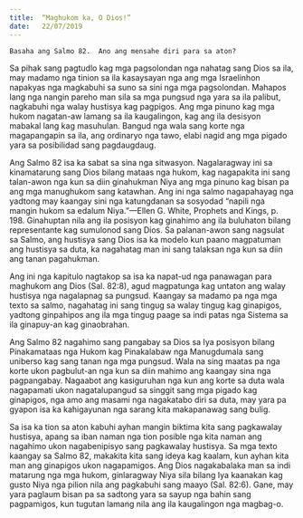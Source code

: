 ```yaml
---
title:  “Maghukom ka, O Dios!”
date:   22/07/2019
---
```


`Basaha ang Salmo 82.  Ano ang mensahe diri para sa aton?`

Sa pihak sang pagtudlo kag mga pagsolondan nga nahatag sang Dios sa ila, may madamo nga tinion sa ila kasaysayan nga ang mga Israelinhon napakyas nga magkabuhi sa suno sa sini nga mga pagsolondan.  Mahapos lang nga nangin pareho man sila sa mga pungsud nga yara sa ila palibut, nagkabuhi nga walay hustisya kag pagpigos.  Ang mga pinuno kag mga hukom nagatan-aw lamang sa ila kaugalingon, kag ang ila desisyon mabakal lang kag masuhulan.  Bangud nga wala sang korte nga magapangapin sa ila, ang ordinaryo nga tawo, elabi nagid ang mga pigado yara sa posibilidad sang pagdaugdaug.

Ang Salmo 82 isa ka sabat sa sina nga sitwasyon.  Nagalaragway ini sa kinamatarung sang Dios bilang mataas nga hukom, kag nagapakita ini sang talan-awon nga kun sa diin ginahukman Niya ang mga pinuno kag bisan pa ang mga manughukom sang katawhan.  Ang ini nga salmo nagapahayag nga yadtong may kaangay sini nga katungdanan sa sosyodad “napili nga mangin hukom sa edalum Niya.”—Ellen G. White, Prophets and Kings, p. 198.  Ginahuptan nila ang ila posisyon kag ginahimo ang ila buluhaton bilang representante kag sumulonod sang Dios.  Sa palanan-awon sang nagsulat sa Salmo, ang hustisya sang Dios isa ka modelo kun paano magpatuman ang hustisya sa duta, ka nagahatag man ini sang talaksan nga kun sa diin ang tanan pagahukman.

Ang ini nga kapitulo nagtakop sa isa ka napat-ud nga panawagan para maghukom ang Dios (Sal. 82:8), agud magpatunga kag untaton ang walay hustisya nga nagalapnag sa pungsud.  Kaangay sa madamo pa nga mga texto sa salmo, nagahatag ini sang tingug sa walay tingug kag ginapigos, yadtong ginpahipos ang ila mga tingug paage sa indi patas nga Sistema sa ila ginapuy-an kag ginaobrahan.

Ang Salmo 82 nagahimo sang pangabay sa Dios sa Iya posisyon bilang Pinakamataas nga Hukom kag Pinakalabaw nga Manugdumala sang uniberso kag sang tanan nga mga pungsud.  Wala na sing maatas pa nga korte ukon pagbulut-an nga kun sa diin mahimo ang kaangay sina nga pagpangabay.  Nagaabot ang kasiguruhan nga kun ang korte sa duta wala nagapamati ukon nagatalupangud sa singgit sang mga pigado kag ginapigos, nga amo ang masami nga nagakatabo diri sa duta, may yara pa gyapon isa ka kahigayunan nga sarang kita makapanawag sang bulig. 

Sa isa ka tion sa aton kabuhi ayhan mangin biktima kita sang pagkawalay hustisya, apang sa iban naman nga tion posible nga kita naman ang nagahimo ukon nagabenipisyo sang pagkawalay hustisya.  Sa mga texto kaangay sa Salmo 82, makakita kita sang ideya kag kaalam, kun ayhan kita man ang ginapigos ukon nagapamigos.  Ang Dios nagakabalaka man sa indi matarung nga mga hukom, ginlaragway Niya sila bilang Iya kaanakan kag gusto Niya nga pilion nila ang pagkabuhi sang maayo (Sal. 82:6).  Gane, may yara paglaum bisan pa sa sadtong yara sa sayup nga bahin sang pagpamigos, kun tugutan lamang nila ang ila kaugalingon nga magbag-o.